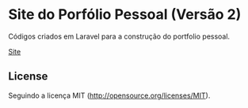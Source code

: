 # Site do Porfólio Pessoal (Versão 2)

Códigos criados em Laravel para a construção do portfolio pessoal. 

[Site](http://carloswgama.com.br)

## License

Seguindo a licença MIT (http://opensource.org/licenses/MIT).
